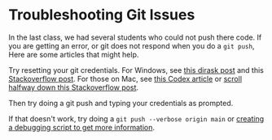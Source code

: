 # Troubleshooting Git Issues

In the last class, we had several students who could not push there code. If you are getting an error, or git does not respond when you do a `git push`, Here are some articles that might help.

Try resetting your git credentials. For Windows, see [this dirask post](https://dirask.com/posts/Git-git-config-error-could-not-lock-config-file-Permission-denied-Kj825D) and this [Stackoverflow post](https://stackoverflow.com/questions/15381198/remove-credentials-from-git). For those on Mac, see [this Codex article](https://medium.com/codex/git-credentials-on-macos-caching-updating-and-deleting-your-git-credentials-8d22b6126533) or [scroll halfway down this Stackoverflow post](https://stackoverflow.com/questions/15381198/remove-credentials-from-git).

Then try doing a git push and typing your credentials as prompted.

If that doesn't work, try doing a `git push --verbose origin main` or [creating a debugging script to get more information](https://selleo.com/til/posts/m8eirl36cu-debugging-git-pushssh-hanging).
